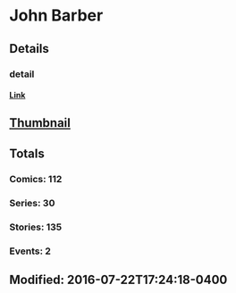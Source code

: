 # John  Barber 
## Details
### detail
#### [Link](http://marvel.com/comics/creators/7639/john_barber?utm_campaign=apiRef&utm_source=225578a89fc76f3d20fbffda5d17a88d)
## [Thumbnail](http://i.annihil.us/u/prod/marvel/i/mg/b/70/4bc316be14cb2.jpg)
## Totals
### Comics: 112
### Series: 30
### Stories: 135
### Events: 2
## Modified: 2016-07-22T17:24:18-0400